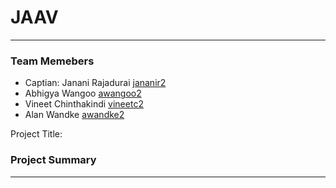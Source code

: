 # JAAV
*** 
### Team Memebers 
- Captian: Janani Rajadurai [jananir2](jananir2@illinois.edu)
- Abhigya Wangoo [awangoo2](awangoo2@illinois.edu)
- Vineet Chinthakindi [vineetc2](vineetc2@illinois.edu)
- Alan Wandke [awandke2](awandke2@illinois.edu)

Project Title: 

### Project Summary
***

